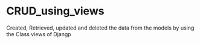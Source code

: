 # CRUD_using_views

Created, Retrieved, updated and deleted the data from the models by using the Class views of Djangp
